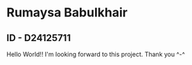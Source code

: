 # Rumaysa Babulkhair 
## ID - D24125711 
Hello World!!
I'm looking forward to this project.
Thank you ^-^